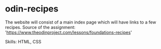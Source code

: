 # odin-recipes
The website will consist of a main index page which will have links to a few recipes.
Source of the assignment: 'https://www.theodinproject.com/lessons/foundations-recipes'

Skills: HTML, CSS